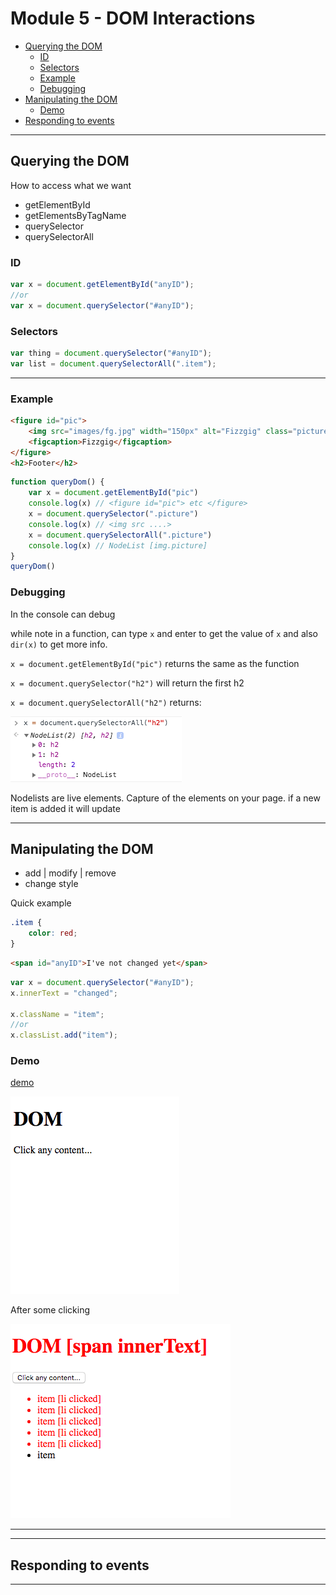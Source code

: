 # Module 5 - DOM Interactions <!-- omit in toc -->

- [Querying the DOM](#Querying-the-DOM)
  - [ID](#ID)
  - [Selectors](#Selectors)
  - [Example](#Example)
  - [Debugging](#Debugging)
- [Manipulating the DOM](#Manipulating-the-DOM)
  - [Demo](#Demo)
- [Responding to events](#Responding-to-events)

---

## Querying the DOM

How to access what we want

- getElementById
- getElementsByTagName
- querySelector
- querySelectorAll

### ID

```js
var x = document.getElementById("anyID");
//or
var x = document.querySelector("#anyID");
```

### Selectors

```js
var thing = document.querySelector("#anyID");
var list = document.querySelectorAll(".item");
```

---

### Example

```html
<figure id="pic">
    <img src="images/fg.jpg" width="150px" alt="Fizzgig" class="picture"/>
    <figcaption>Fizzgig</figcaption>
</figure>
<h2>Footer</h2>
```

```js
function queryDom() {
    var x = document.getElementById("pic")
    console.log(x) // <figure id="pic"> etc </figure>
    x = document.querySelector(".picture")
    console.log(x) // <img src ....>
    x = document.querySelectorAll(".picture")
    console.log(x) // NodeList [img.picture]
}
queryDom()
```

### Debugging

In the console can debug

while note in a function, can type `x` and enter to get the value of `x` and also `dir(x)` to get more info.  

`x = document.getElementById("pic")` returns the same as the function

`x = document.querySelector("h2")` will return the first h2

`x = document.querySelectorAll("h2")` returns:

![debug](../images/debug.png)

Nodelists are live elements.  Capture of the elements on your page.  if a new item is added it will update

<!-- `select(x)` and enter -->

---

## Manipulating the DOM

- add | modify | remove
- change style

Quick example 

```css
.item {
    color: red;
}
```

```html
<span id="anyID">I've not changed yet</span>
```

```js
var x = document.querySelector("#anyID");
x.innerText = "changed";

x.className = "item";
//or
x.classList.add("item");
```

### Demo

[demo](./demo/5-demo-dom.html)

![domstart](../images/domstart.png)

After some clicking

![domclick](../images/domclick.png)

---





---

## Responding to events



---

<!-- ## Example questions

[Module 5](./example-questions/5-example-questions.pdf) -->
